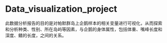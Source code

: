 # Data_visualization_project
此数据分析报告的目的是对帕默群岛上企鹅样本的相关变量进行可视化，从而探索和分析种类、性别、所在岛屿等因素，与企鹅的身体属性，包括体重、嘴峰长度和深度、鳍的长度，之间的关系。
